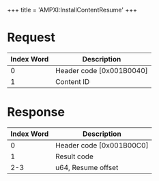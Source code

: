 +++
title = 'AMPXI:InstallContentResume'
+++

# Request

| Index Word | Description                |
|------------|----------------------------|
| 0          | Header code \[0x001B0040\] |
| 1          | Content ID                 |

# Response

| Index Word | Description                |
|------------|----------------------------|
| 0          | Header code \[0x001B00C0\] |
| 1          | Result code                |
| 2-3        | u64, Resume offset         |
